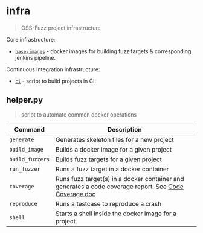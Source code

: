  # infra
> OSS-Fuzz project infrastructure

Core infrastructure:
* [`base-images`](base-images/) - docker images for building fuzz targets & corresponding jenkins
  pipeline.

Continuous Integration infrastructure:

* [`ci`](ci/) - script to build projects in CI.

## helper.py
> script to automate common docker operations

| Command | Description |
|---------|-------------
| `generate`      | Generates skeleton files for a new project |
| `build_image`   | Builds a docker image for a given project |
| `build_fuzzers` | Builds fuzz targets for a given project |
| `run_fuzzer`    | Runs a fuzz target in a docker container |
| `coverage`      | Runs fuzz target(s) in a docker container and generates a code coverage report. See [Code Coverage doc](https://google.github.io/oss-fuzz/advanced-topics/code-coverage/) |
| `reproduce`     | Runs a testcase to reproduce a crash |
| `shell`         | Starts a shell inside the docker image for a project |
